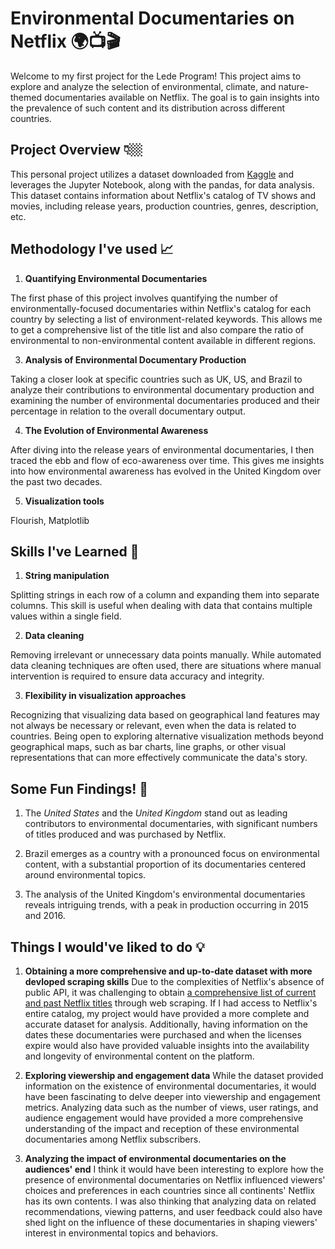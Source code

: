 # Environmental Documentaries on Netflix 🌍📺🎬

Welcome to my first project for the Lede Program! This project aims to explore and analyze the selection of environmental, climate, and nature-themed documentaries available on Netflix. The goal is to gain insights into the prevalence of such content and its distribution across different countries.

## Project Overview 👇🏼

This personal project utilizes a dataset downloaded from [Kaggle]("https://www.kaggle.com/datasets/shivamb/netflix-shows?select=netflix_titles.csv") and leverages the Jupyter Notebook, along with the pandas, for data analysis. This dataset contains information about Netflix's catalog of TV shows and movies, including release years, production countries, genres, description, etc.


## Methodology I've used 📈

1. **Quantifying Environmental Documentaries**

The first phase of this project involves quantifying the number of environmentally-focused documentaries within Netflix's catalog for each country by selecting a list of environment-related keywords. This allows me to get a comprehensive list of the title list and also compare the ratio of environmental to non-environmental content available in different regions.

3. **Analysis of Environmental Documentary Production**

Taking a closer look at specific countries such as UK, US, and Brazil to analyze their contributions to environmental documentary production and examining the number of environmental documentaries produced and their percentage in relation to the overall documentary output.

4. **The Evolution of Environmental Awareness**

After diving into the release years of environmental documentaries, I then traced the ebb and flow of eco-awareness over time. This gives me insights into how environmental awareness has evolved in the United Kingdom over the past two decades.

5. **Visualization tools**

Flourish, Matplotlib


## Skills I've Learned 💭

1. **String manipulation**

Splitting strings in each row of a column and expanding them into separate columns. This skill is useful when dealing with data that contains multiple values within a single field.

2. **Data cleaning**

Removing irrelevant or unnecessary data points manually. While automated data cleaning techniques are often used, there are situations where manual intervention is required to ensure data accuracy and integrity.

3. **Flexibility in visualization approaches**

Recognizing that visualizing data based on geographical land features may not always be necessary or relevant, even when the data is related to countries. Being open to exploring alternative visualization methods beyond geographical maps, such as bar charts, line graphs, or other visual representations that can more effectively communicate the data's story.


## Some Fun Findings! 🧩

1) The _United States_ and the _United Kingdom_ stand out as leading contributors to environmental documentaries, with significant numbers of titles produced and was purchased by Netflix.

2) Brazil emerges as a country with a pronounced focus on environmental content, with a substantial proportion of its documentaries centered around environmental topics.

3) The analysis of the United Kingdom's environmental documentaries reveals intriguing trends, with a peak in production occurring in 2015 and 2016.


## Things I would've liked to do 💡

1. **Obtaining a more comprehensive and up-to-date dataset with more devloped scraping skills**
Due to the complexities of Netflix's absence of public API, it was challenging to obtain [a comprehensive list of current and past Netflix titles]("https://flixable.com/") through web scraping. If I had access to Netflix's entire catalog, my project would have provided a more complete and accurate dataset for analysis. Additionally, having information on the dates these documentaries were purchased and when the licenses expire would also have provided valuable insights into the availability and longevity of environmental content on the platform.

2. **Exploring viewership and engagement data**
While the dataset provided information on the existence of environmental documentaries, it would have been fascinating to delve deeper into viewership and engagement metrics. Analyzing data such as the number of views, user ratings, and audience engagement would have provided a more comprehensive understanding of the impact and reception of these environmental documentaries among Netflix subscribers.

3. **Analyzing the impact of environmental documentaries on the audiences' end**
I think it would have been interesting to explore how the presence of environmental documentaries on Netflix influenced viewers' choices and preferences in each countries since all continents' Netflix has its own contents. I was also thinking that analyzing data on related recommendations, viewing patterns, and user feedback could also have shed light on the influence of these documentaries in shaping viewers' interest in environmental topics and behaviors.
